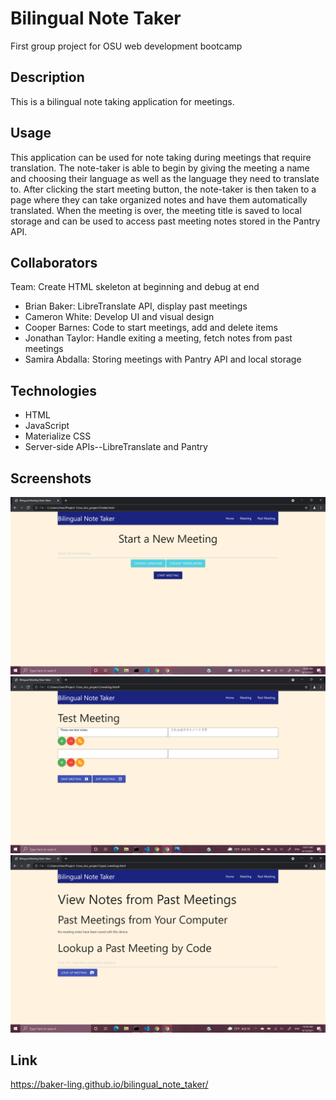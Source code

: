 # Bilingual Note Taker
First group project for OSU web development bootcamp

## Description
This is a bilingual note taking application for meetings. 

## Usage
This application can be used for note taking during meetings that require translation. The note-taker is able to begin by giving the meeting a name and choosing their language as well as the language they need to translate to. After clicking the start meeting button, the note-taker is then taken to a page where they can take organized notes and have them automatically translated. When the meeting is over, the meeting title is saved to local storage and can be used to access past meeting notes stored in the Pantry API.

## Collaborators
Team: Create HTML skeleton at beginning and debug at end  
- Brian Baker: LibreTranslate API, display past meetings  
- Cameron White: Develop UI and visual design  
- Cooper Barnes: Code to start meetings, add and delete items  
- Jonathan Taylor: Handle exiting a meeting, fetch notes from past meetings  
- Samira Abdalla: Storing meetings with Pantry API and local storage  

## Technologies
- HTML  
- JavaScript  
- Materialize CSS  
- Server-side APIs--LibreTranslate and Pantry


## Screenshots 
![Home Screen](/assets/images/HomePage.png)
![Meeting Screen](/assets/images/MeetingPage.png)
![Past Meetings Screen](/assets/images/PastMeetingPage.png)


## Link
https://baker-ling.github.io/bilingual_note_taker/
